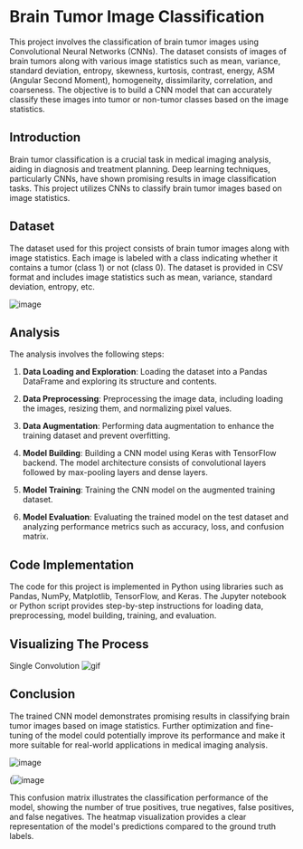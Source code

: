 # Brain Tumor Image Classification

This project involves the classification of brain tumor images using Convolutional Neural Networks (CNNs). The dataset consists of images of brain tumors along with various image statistics such as mean, variance, standard deviation, entropy, skewness, kurtosis, contrast, energy, ASM (Angular Second Moment), homogeneity, dissimilarity, correlation, and coarseness. The objective is to build a CNN model that can accurately classify these images into tumor or non-tumor classes based on the image statistics.

## Introduction

Brain tumor classification is a crucial task in medical imaging analysis, aiding in diagnosis and treatment planning. Deep learning techniques, particularly CNNs, have shown promising results in image classification tasks. This project utilizes CNNs to classify brain tumor images based on image statistics.

## Dataset

The dataset used for this project consists of brain tumor images along with image statistics. Each image is labeled with a class indicating whether it contains a tumor (class 1) or not (class 0). The dataset is provided in CSV format and includes image statistics such as mean, variance, standard deviation, entropy, etc.


![image](https://github.com/PiyushChaudhari-007/Brain_TumorDetection/assets/147206358/51db070b-efa9-45da-87ce-21f5a7bb4570)

## Analysis

The analysis involves the following steps:

1. **Data Loading and Exploration**: Loading the dataset into a Pandas DataFrame and exploring its structure and contents.
   
2. **Data Preprocessing**: Preprocessing the image data, including loading the images, resizing them, and normalizing pixel values.

3. **Data Augmentation**: Performing data augmentation to enhance the training dataset and prevent overfitting.

4. **Model Building**: Building a CNN model using Keras with TensorFlow backend. The model architecture consists of convolutional layers followed by max-pooling layers and dense layers.

5. **Model Training**: Training the CNN model on the augmented training dataset.

6. **Model Evaluation**: Evaluating the trained model on the test dataset and analyzing performance metrics such as accuracy, loss, and confusion matrix.

## Code Implementation

The code for this project is implemented in Python using libraries such as Pandas, NumPy, Matplotlib, TensorFlow, and Keras. The Jupyter notebook or Python script provides step-by-step instructions for loading data, preprocessing, model building, training, and evaluation.
## Visualizing The Process
Single Convolution
![gif](https://github.com/PiyushChaudhari-007/Brain_TumorDetection/assets/147206358/eb19d82b-34e5-4cff-ba06-06d2951763a0)


## Conclusion

The trained CNN model demonstrates promising results in classifying brain tumor images based on image statistics. Further optimization and fine-tuning of the model could potentially improve its performance and make it more suitable for real-world applications in medical imaging analysis. 

![image](https://github.com/PiyushChaudhari-007/Brain_TumorDetection/assets/147206358/863041e1-cc99-4229-a65a-4a1babbcf2c3)

(![image](https://github.com/PiyushChaudhari-007/Brain_TumorDetection/assets/147206358/d35666c5-50b1-4b1f-856c-d64fc995a8c9)

This confusion matrix illustrates the classification performance of the model, showing the number of true positives, true negatives, false positives, and false negatives. The heatmap visualization provides a clear representation of the model's predictions compared to the ground truth labels.
